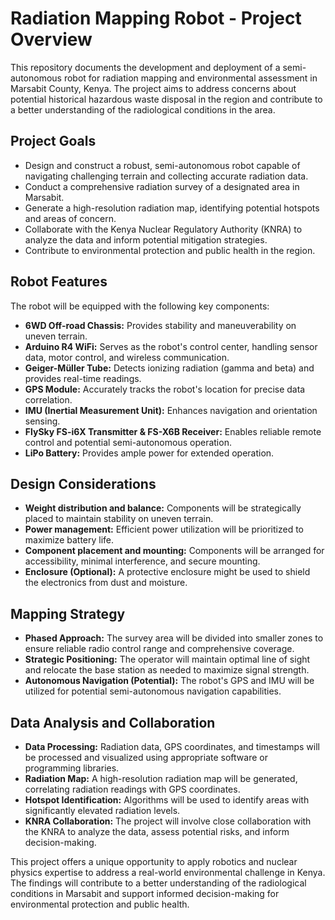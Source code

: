 # Radiation Mapping Robot - Project Overview

This repository documents the development and deployment of a semi-autonomous robot for radiation mapping and environmental assessment in Marsabit County, Kenya. The project aims to address concerns about potential historical hazardous waste disposal in the region and contribute to a better understanding of the radiological conditions in the area.

## Project Goals

* Design and construct a robust, semi-autonomous robot capable of navigating challenging terrain and collecting accurate radiation data.
* Conduct a comprehensive radiation survey of a designated area in Marsabit.
* Generate a high-resolution radiation map, identifying potential hotspots and areas of concern.
* Collaborate with the Kenya Nuclear Regulatory Authority (KNRA) to analyze the data and inform potential mitigation strategies.
* Contribute to environmental protection and public health in the region.

## Robot Features

The robot will be equipped with the following key components:

* **6WD Off-road Chassis:** Provides stability and maneuverability on uneven terrain.
* **Arduino R4 WiFi:**  Serves as the robot's control center, handling sensor data, motor control, and wireless communication.
* **Geiger-Müller Tube:** Detects ionizing radiation (gamma and beta) and provides real-time readings.
* **GPS Module:**  Accurately tracks the robot's location for precise data correlation.
* **IMU (Inertial Measurement Unit):** Enhances navigation and orientation sensing.
* **FlySky FS-i6X Transmitter & FS-X6B Receiver:**  Enables reliable remote control and potential semi-autonomous operation.
* **LiPo Battery:** Provides ample power for extended operation.

## Design Considerations

* **Weight distribution and balance:**  Components will be strategically placed to maintain stability on uneven terrain.
* **Power management:**  Efficient power utilization will be prioritized to maximize battery life.
* **Component placement and mounting:**  Components will be arranged for accessibility, minimal interference, and secure mounting.
* **Enclosure (Optional):**  A protective enclosure might be used to shield the electronics from dust and moisture.

## Mapping Strategy

* **Phased Approach:** The survey area will be divided into smaller zones to ensure reliable radio control range and comprehensive coverage.
* **Strategic Positioning:** The operator will maintain optimal line of sight and relocate the base station as needed to maximize signal strength.
* **Autonomous Navigation (Potential):**  The robot's GPS and IMU will be utilized for potential semi-autonomous navigation capabilities.

## Data Analysis and Collaboration

* **Data Processing:**  Radiation data, GPS coordinates, and timestamps will be processed and visualized using appropriate software or programming libraries.
* **Radiation Map:** A high-resolution radiation map will be generated, correlating radiation readings with GPS coordinates.
* **Hotspot Identification:**  Algorithms will be used to identify areas with significantly elevated radiation levels.
* **KNRA Collaboration:**  The project will involve close collaboration with the KNRA to analyze the data, assess potential risks, and inform decision-making.

This project offers a unique opportunity to apply robotics and nuclear physics expertise to address a real-world environmental challenge in Kenya. The findings will contribute to a better understanding of the radiological conditions in Marsabit and support informed decision-making for environmental protection and public health.
